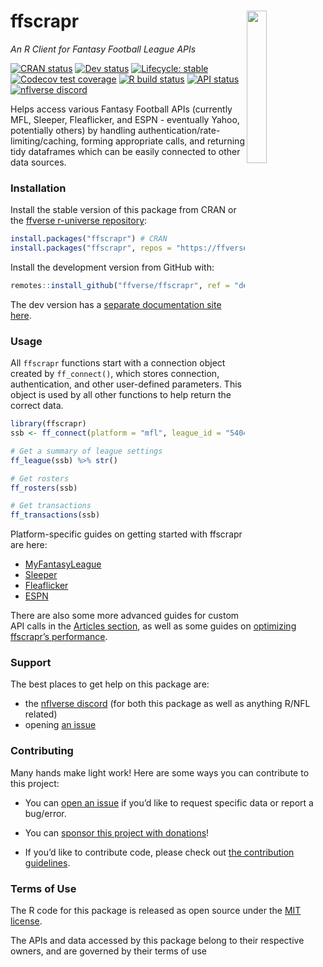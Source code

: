 
<!-- README.md is generated from README.Rmd. Please edit that file -->

# ffscrapr <a href='#'><img src="man/figures/logo.svg" align="right" width="25%" min-width="120px"/></a>

*An R Client for Fantasy Football League APIs*

<!-- badges: start -->

[![CRAN
status](https://img.shields.io/cran/v/ffscrapr?style=flat-square&logo=R&label=CRAN)](https://CRAN.R-project.org/package=ffscrapr)
[![Dev
status](https://img.shields.io/github/r-package/v/ffverse/ffscrapr/dev?label=dev&style=flat-square&logo=github)](https://ffscrapr.ffverse.com/dev/)
[![Lifecycle:
stable](https://img.shields.io/badge/lifecycle-stable-green.svg?style=flat-square)](https://lifecycle.r-lib.org/articles/stages.html)
[![Codecov test
coverage](https://img.shields.io/codecov/c/github/ffverse/ffscrapr?label=codecov&style=flat-square&logo=codecov)](https://app.codecov.io/gh/ffverse/ffscrapr?branch=main)
[![R build
status](https://img.shields.io/github/workflow/status/ffverse/ffscrapr/R-CMD-check?label=R%20check&style=flat-square&logo=github)](https://github.com/ffverse/ffscrapr/actions)
[![API
status](https://img.shields.io/github/workflow/status/ffverse/ffscrapr/Test%20APIs?label=API%20check&style=flat-square&logo=github)](https://github.com/ffverse/ffscrapr/actions)
[![nflverse
discord](https://img.shields.io/discord/789805604076126219?color=7289da&label=nflverse%20discord&logo=discord&logoColor=fff&style=flat-square)](https://discord.com/invite/5Er2FBnnQa)

<!-- badges: end -->

Helps access various Fantasy Football APIs (currently MFL, Sleeper,
Fleaflicker, and ESPN - eventually Yahoo, potentially others) by
handling authentication/rate-limiting/caching, forming appropriate
calls, and returning tidy dataframes which can be easily connected to
other data sources.

### Installation

Install the stable version of this package from CRAN or the [ffverse
r-universe repository](https://ffverse.r-universe.dev):

``` r
install.packages("ffscrapr") # CRAN
install.packages("ffscrapr", repos = "https://ffverse.r-universe.dev")
```

Install the development version from GitHub with:

``` r
remotes::install_github("ffverse/ffscrapr", ref = "dev")
```

The dev version has a [separate documentation site
here](https://ffscrapr.ffverse.com/dev/).

### Usage

All `ffscrapr` functions start with a connection object created by
`ff_connect()`, which stores connection, authentication, and other
user-defined parameters. This object is used by all other functions to
help return the correct data.

``` r
library(ffscrapr)
ssb <- ff_connect(platform = "mfl", league_id = "54040", season = 2020)

# Get a summary of league settings
ff_league(ssb) %>% str()

# Get rosters
ff_rosters(ssb)

# Get transactions
ff_transactions(ssb)
```

Platform-specific guides on getting started with ffscrapr are here:

-   [MyFantasyLeague](https://ffscrapr.ffverse.com/articles/mfl_basics.html)  
-   [Sleeper](https://ffscrapr.ffverse.com/articles/sleeper_basics.html)
-   [Fleaflicker](https://ffscrapr.ffverse.com/articles/fleaflicker_basics.html)
-   [ESPN](https://ffscrapr.ffverse.com/articles/espn_basics.html)

There are also some more advanced guides for custom API calls in the
[Articles section](https://ffscrapr.ffverse.com/articles/), as well as
some guides on [optimizing ffscrapr’s
performance](https://ffscrapr.ffverse.com/articles/ffscrapr_caching.html).

### Support

The best places to get help on this package are:

-   the [nflverse discord](https://discord.com/invite/5Er2FBnnQa) (for
    both this package as well as anything R/NFL related)
-   opening [an
    issue](https://github.com/ffverse/ffscrapr/issues/new/choose)

### Contributing

Many hands make light work! Here are some ways you can contribute to
this project:

-   You can [open an
    issue](https://github.com/ffverse/ffscrapr/issues/new/choose) if
    you’d like to request specific data or report a bug/error.

-   You can [sponsor this project with
    donations](https://github.com/sponsors/tanho63)!

-   If you’d like to contribute code, please check out [the contribution
    guidelines](https://ffscrapr.ffverse.com/CONTRIBUTING.html).

### Terms of Use

The R code for this package is released as open source under the [MIT
license](https://ffscrapr.ffverse.com/LICENSE.html).

The APIs and data accessed by this package belong to their respective
owners, and are governed by their terms of use
